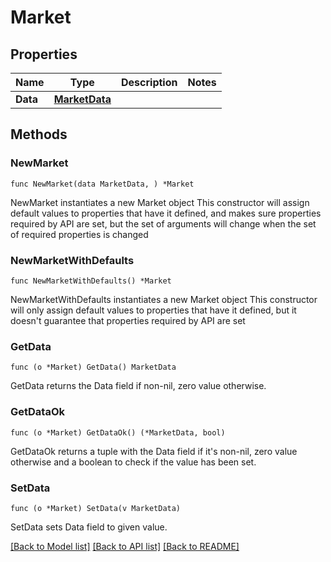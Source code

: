# Market

## Properties

Name | Type | Description | Notes
------------ | ------------- | ------------- | -------------
**Data** | [**MarketData**](MarketData.md) |  | 

## Methods

### NewMarket

`func NewMarket(data MarketData, ) *Market`

NewMarket instantiates a new Market object
This constructor will assign default values to properties that have it defined,
and makes sure properties required by API are set, but the set of arguments
will change when the set of required properties is changed

### NewMarketWithDefaults

`func NewMarketWithDefaults() *Market`

NewMarketWithDefaults instantiates a new Market object
This constructor will only assign default values to properties that have it defined,
but it doesn't guarantee that properties required by API are set

### GetData

`func (o *Market) GetData() MarketData`

GetData returns the Data field if non-nil, zero value otherwise.

### GetDataOk

`func (o *Market) GetDataOk() (*MarketData, bool)`

GetDataOk returns a tuple with the Data field if it's non-nil, zero value otherwise
and a boolean to check if the value has been set.

### SetData

`func (o *Market) SetData(v MarketData)`

SetData sets Data field to given value.



[[Back to Model list]](../README.md#documentation-for-models) [[Back to API list]](../README.md#documentation-for-api-endpoints) [[Back to README]](../README.md)


